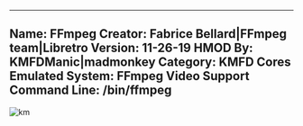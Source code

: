 -----------------------
Name: FFmpeg
Creator: Fabrice Bellard|FFmpeg team|Libretro
Version: 11-26-19
HMOD By: KMFDManic|madmonkey
Category: KMFD Cores
Emulated System: FFmpeg Video Support
Command Line: /bin/ffmpeg
-----------------------
![km](https://i.imgur.com/g5AlJJd.png)
